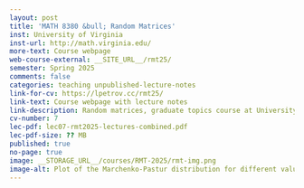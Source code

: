 ```yaml
---
layout: post
title: 'MATH 8380 &bull; Random Matrices'
inst: University of Virginia
inst-url: http://math.virginia.edu/
more-text: Course webpage
web-course-external: __SITE_URL__/rmt25/
semester: Spring 2025
comments: false
categories: teaching unpublished-lecture-notes
link-for-cv: https://lpetrov.cc/rmt25/
link-text: Course webpage with lecture notes
link-description: Random matrices, graduate topics course at University of Virginia, Spring 2025
cv-number: 7
lec-pdf: lec07-rmt2025-lectures-combined.pdf
lec-pdf-size: ?? MB
published: true
no-page: true
image: __STORAGE_URL__/courses/RMT-2025/rmt-img.png
image-alt: Plot of the Marchenko-Pastur distribution for different values of lambda, by Mario Geiger
---
```

